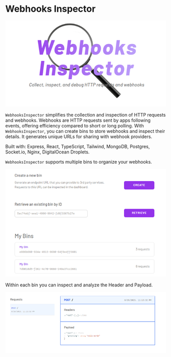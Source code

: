 # Webhooks Inspector

![Logo](./images/logo.png)


`WebhooksInspector` simplifies the collection and inspection of HTTP requests and webhooks. Webhooks are HTTP requests sent by apps following events, offering efficiency compared to short or long polling. With `WebhooksInspector`, you can create bins to store webhooks and inspect their details. It generates unique URLs for sharing with webhook providers.


Built with: Express, React, TypeScript, Tailwind, MongoDB, Postgres, Socket.io, Nginx, DigitalOcean Droplets.

`WebhooksInspector` supports multiple bins to organize your webhooks.


![interface](./images/interface.png)

Within each bin you can inspect and analyze the Header and Payload.


![webhook_details](./images/webhook_details.png)